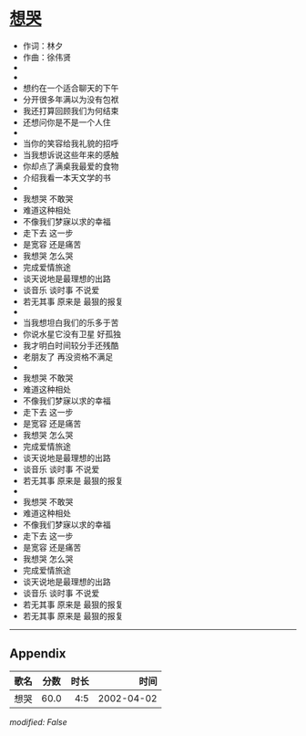 # [想哭](https://music.163.com/song?id=67063)

* 作词：林夕
* 作曲：徐伟贤
*
*
* 想约在一个适合聊天的下午
* 分开很多年满以为没有包袱
* 我还打算回顾我们为何结束
* 还想问你是不是一个人住
* 
* 当你的笑容给我礼貌的招呼
* 当我想诉说这些年来的感触
* 你却点了满桌我最爱的食物
* 介绍我看一本天文学的书
* 
* 我想哭 不敢哭
* 难道这种相处
* 不像我们梦寐以求的幸福
* 走下去 这一步
* 是宽容 还是痛苦
* 我想哭 怎么哭
* 完成爱情旅途
* 谈天说地是最理想的出路
* 谈音乐 谈时事 不说爱
* 若无其事 原来是 最狠的报复
* 
* 当我想坦白我们的乐多于苦
* 你说水星它没有卫星 好孤独
* 我才明白时间较分手还残酷
* 老朋友了 再没资格不满足
* 
* 我想哭 不敢哭
* 难道这种相处
* 不像我们梦寐以求的幸福
* 走下去 这一步
* 是宽容 还是痛苦
* 我想哭 怎么哭
* 完成爱情旅途
* 谈天说地是最理想的出路
* 谈音乐 谈时事 不说爱
* 若无其事 原来是 最狠的报复
* 
* 我想哭 不敢哭
* 难道这种相处
* 不像我们梦寐以求的幸福
* 走下去 这一步
* 是宽容 还是痛苦
* 我想哭 怎么哭
* 完成爱情旅途
* 谈天说地是最理想的出路
* 谈音乐 谈时事 不说爱
* 若无其事 原来是 最狠的报复
* 若无其事 原来是 最狠的报复


---

## Appendix

|歌名|分数|时长|时间|
|:---|:---:|---:|---:|
|想哭|60.0|4:5|2002-04-02

*modified: False*